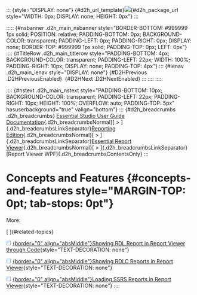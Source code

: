 ::: {style="DISPLAY: none"}
[](ms-xhelp:///?Id=d2h_url_template){#d2h_url_template}![](!package_url!){#d2h_package_url style="WIDTH: 0px; DISPLAY: none; HEIGHT: 0px"}
:::

::::: {#nsbanner .d2h_main_nsbanner style="BORDER-BOTTOM: #999999 1px solid; POSITION: relative; PADDING-BOTTOM: 0px; BACKGROUND-COLOR: transparent; PADDING-LEFT: 0px; PADDING-RIGHT: 0px; DISPLAY: none; BORDER-TOP: #999999 1px solid; PADDING-TOP: 0px; LEFT: 0px"}
:::: {#TitleRow .d2h_main_titlerow style="PADDING-BOTTOM: 4px; BACKGROUND-COLOR: transparent; PADDING-LEFT: 22px; WIDTH: 100%; PADDING-RIGHT: 10px; DISPLAY: none; PADDING-TOP: 4px"}
::: {#ienav .d2h_main_ienav style="DISPLAY: none"}
[](ms-xhelp:///?Id=5a1d8aa2-e35a-4d51-b695-5142f133c6b5){#D2HPrevious .D2HPreviousEnabled}  [](ms-xhelp:///?Id=eb3bd667-2258-4fac-b704-d342867e0f36){#D2HNext .D2HNextEnabled}
:::
::::
:::::

:::: {#nstext .d2h_main_nstext style="PADDING-BOTTOM: 10px; BACKGROUND-COLOR: transparent; PADDING-LEFT: 22px; PADDING-RIGHT: 10px; HEIGHT: 100%; OVERFLOW: auto; PADDING-TOP: 5px" hasuserbackground="true" valign="bottom"}
::: {#d2h_breadcrumbs .d2h_breadcrumbs}
[Essential Studio User Guide Documentation](ms-xhelp:///?Id=12457748-09e3-4d74-a240-8e049cedf030){.d2h_breadcrumbsNormal}[ \> ]{.d2h_breadcrumbsLinkSeparator}[Reporting Edition](ms-xhelp:///?Id=027aa5b6-6676-4f93-ad23-c20e8c45792e){.d2h_breadcrumbsNormal}[ \> ]{.d2h_breadcrumbsLinkSeparator}[Essential Report Viewer](ms-xhelp:///?Id=35081cc7-4b81-4ef5-97d2-894ad584b907){.d2h_breadcrumbsNormal}[ \> ]{.d2h_breadcrumbsLinkSeparator}[Report Viewer WPF]{.d2h_breadcrumbsContentsOnly}
:::

# Concepts and Features {#concepts-and-features style="MARGIN-TOP: 0pt; tab-stops: 0pt"}

More:

[ ]{#related-topics}

[![](button.gif){border="0" align="absMiddle"}Showing RDL Report in Report Viewer through Code](ms-xhelp:///?Id=eb3bd667-2258-4fac-b704-d342867e0f36){style="TEXT-DECORATION: none"}

[![](button.gif){border="0" align="absMiddle"}Showing RDLC Reports in Report Viewer](ms-xhelp:///?Id=1b1a1d9b-9325-44c6-9696-ac3ee45e3be9){style="TEXT-DECORATION: none"}

[![](button.gif){border="0" align="absMiddle"}Loading SSRS Reports in Report Viewer](ms-xhelp:///?Id=7520201b-ad8c-4e0d-9248-df0539ca3cf6){style="TEXT-DECORATION: none"}
::::
